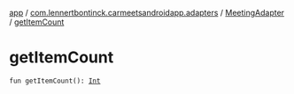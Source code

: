 [app](../../index.md) / [com.lennertbontinck.carmeetsandroidapp.adapters](../index.md) / [MeetingAdapter](index.md) / [getItemCount](./get-item-count.md)

# getItemCount

`fun getItemCount(): `[`Int`](https://kotlinlang.org/api/latest/jvm/stdlib/kotlin/-int/index.html)